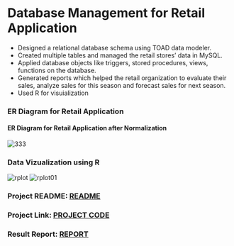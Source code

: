 # Database Management for Retail Application
* Designed a relational database schema using TOAD data modeler.
* Created multiple tables and managed the retail stores’ data in MySQL.
* Applied database objects like triggers, stored procedures, views, functions on the database.
* Generated reports which helped the retail organization to evaluate their sales, analyze sales for this season and forecast sales for next season.
* Used R for visuialization

### ER Diagram for Retail Application
#### ER Diagram for Retail Application after Normalization
![333](https://user-images.githubusercontent.com/25045759/27304878-8679f712-550d-11e7-8dd3-d2ad92ee5289.jpg)

### Data Vizualization using R
![rplot](https://user-images.githubusercontent.com/25045759/28239207-7943bfa2-6934-11e7-8592-5f0448e8c19a.png)
![rplot01](https://user-images.githubusercontent.com/25045759/28239206-7943588c-6934-11e7-9254-9fe9a613b11f.png)


### Project README: <a href="https://github.com/Uppalapa/Database-Projects/blob/master/DBMS%20Retail%20Application/README.md"/>README</a>
### Project Link: <a href="https://github.com/Uppalapa/Database-Projects/blob/master/DBMS%20Retail%20Application/SQLQueries%2CTriggers%2CStoredProcedures%2CViews.sql"/>PROJECT CODE</a>
### Result Report: <a href="https://github.com/Uppalapa/Database-Projects/blob/master/DBMS%20Retail%20Application/Result%20report.docx"/>REPORT</a>

